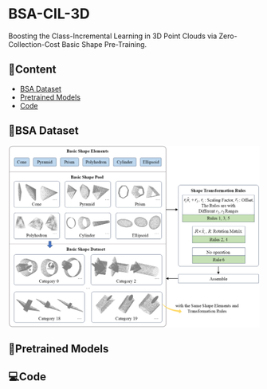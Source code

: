 # BSA-CIL-3D
Boosting the Class-Incremental Learning in 3D Point Clouds via Zero-Collection-Cost Basic Shape Pre-Training.

## 📖Content
- [BSA Dataset](#BSA-Dataset)
- [Pretrained Models](#Pretraining-Models)
- [Code](#Code)

## 🎨BSA Dataset
<p align="center"><img align="center" width="800" src="./BSA_Dataset.png"/></p>

## 🌈Pretrained Models

## 💻Code
